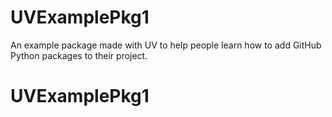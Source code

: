 # UVExamplePkg1

An example package made with UV to help people learn how to add GitHub
Python packages to their project.
# UVExamplePkg1
